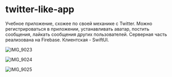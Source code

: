# twitter-like-app
Учебное приложение, схожее по своей механике с Twitter. Можно регистрироваться в приложении, устанавливать аватар, постить сообщения, лайкать сообщения других пользователей. Серверная часть реализована на Firebase. Клиентская - SwiftUI. 


![IMG_9023](https://user-images.githubusercontent.com/47087482/172028152-4baffc18-52c8-4382-b9f0-7acb263b48fc.PNG)

![IMG_9024](https://user-images.githubusercontent.com/47087482/172028165-d2fa87cd-6e32-4c2a-85e7-7888dc1f7b28.PNG)

![IMG_9025](https://user-images.githubusercontent.com/47087482/172028174-5f5de13d-ab9a-4339-b769-1b3a5975532c.PNG)
